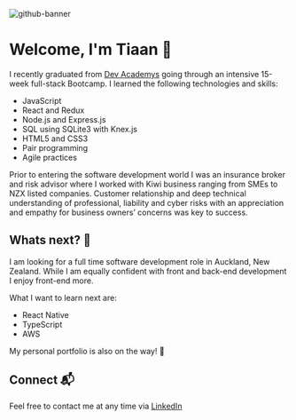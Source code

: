 ![github-banner](https://user-images.githubusercontent.com/75296793/168543703-c26c105f-fd4b-4d72-a18d-5beb85d6e70c.png)

# Welcome, I'm Tiaan 👋

I recently graduated from [Dev Academys](https://devacademy.co.nz/?gclid=Cj0KCQjwgYSTBhDKARIsAB8Kuktbb0DWX4Q7kk5pH-HMplNUiMBA60xYTWzpVqCMnxMTEKjYY5zl0_waAg0aEALw_wcB) going through an intensive 15-week full-stack Bootcamp. I learned the following technologies and skills: 

- JavaScript 
- React and Redux
- Node.js and Express.js
- SQL using SQLite3 with Knex.js
- HTML5 and CSS3
- Pair programming
- Agile practices

Prior to entering the software development world I was an insurance broker and risk advisor where I worked with Kiwi business ranging from SMEs to NZX listed companies. Customer relationship and deep technical understanding of professional, liability and cyber risks with an appreciation and empathy for business owners’ concerns was key to success.

## Whats next? 🤖

I am looking for a full time software development role in Auckland, New Zealand. While I am equally confident with front and back-end development I enjoy front-end more.  

What I want to learn next are: 

- React Native
- TypeScript
- AWS

My personal portfolio is also on the way! 🚧

## Connect 📬

Feel free to contact me at any time via [LinkedIn](https://www.linkedin.com/in/tiaan-jonker-45283380/)

